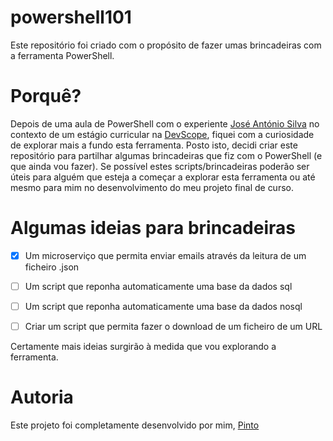 # powershell101
Este repositório foi criado com o propósito de fazer umas brincadeiras com a ferramenta PowerShell.

# Porquê?

Depois de uma aula de PowerShell com o experiente [José António Silva](https://github.com/canoas) no contexto de um estágio curricular na [DevScope](https://devscope.net/), fiquei com a curiosidade de explorar mais a fundo esta ferramenta.
Posto isto, decidi criar este repositório para partilhar algumas brincadeiras que fiz com o PowerShell (e que ainda vou fazer). Se possível estes scripts/brincadeiras poderão ser úteis para alguém que esteja a começar a explorar esta ferramenta ou até mesmo para mim no desenvolvimento do meu projeto final de curso.

# Algumas ideias para brincadeiras

- [X] Um microserviço que permita enviar emails através da leitura de um ficheiro .json
- [ ] Um script que reponha automaticamente uma base da dados sql 
- [ ] Um script que reponha automaticamente uma base da dados nosql
- [ ] Criar um script que permita fazer o download de um ficheiro de um URL


Certamente mais ideias surgirão à medida que vou explorando a ferramenta.
# Autoria

Este projeto foi completamente desenvolvido por mim, [Pinto](https://github.com/pintous66/powershell101)

